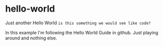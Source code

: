 # hello-world
Just another Hello World
```is this something we would see like code?```

In this example I'm following the Hello World Guide in github. Just playing around and nothing else.

